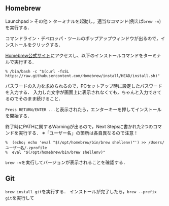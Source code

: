 ## Homebrew
Launchpad > その他 > ターミナルを起動し，適当なコマンド(例えば`brew -v`)を実行する．

コマンドライン・デベロッパ・ツールのポップアップウィンドウが出るので，インストールをクリックする．

[Homebrew公式サイト](https://brew.sh/ja/)にアクセスし、以下のインストールコマンドをターミナルで実行する．
```macOS
% /bin/bash -c "$(curl -fsSL https://raw.githubusercontent.com/Homebrew/install/HEAD/install.sh)"
```
パスワードの入力を求められるので，PCセットアップ時に設定したパスワードを入力する．
入力した文字が画面上に表示されなくても，ちゃんと入力できてるのでそのまま続けること．

`Press RETURN/ENTER ...`と表示されたら，エンターキーを押してインストールを開始する．

終了時にPATHに関するWarningが出るので，Next Stepsに書かれた2つのコマンドを実行する．
※「ユーザー名」の箇所は各自異なるので注意！
```macOS
%  (echo; echo 'eval "$(/opt/homebrew/bin/brew shellenv)"') >> /Users/ユーザー名/.zprofile
%  eval "$(/opt/homebrew/bin/brew shellenv)"
```
`brew -v`を実行してバージョンが表示されることを確認する．

## Git
`brew install git`を実行する．
インストールが完了したら，`brew --prefix git`を実行して